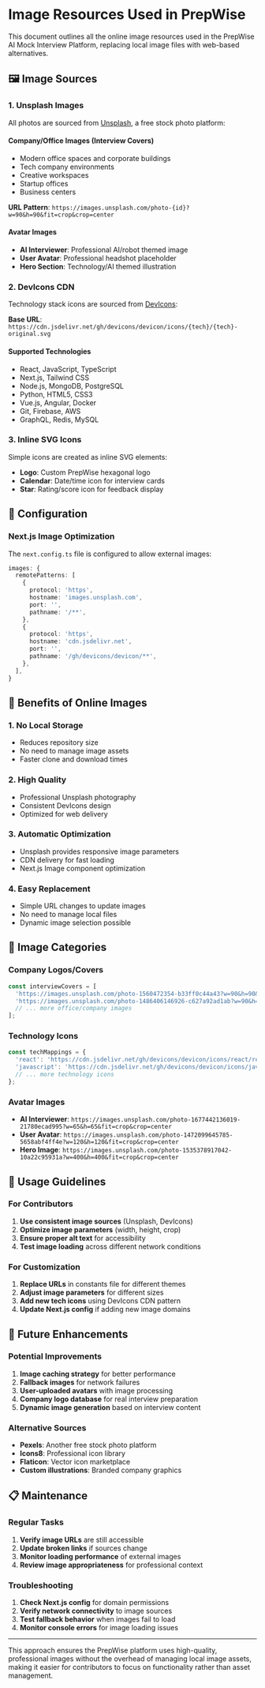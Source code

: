 # Image Resources Used in PrepWise

This document outlines all the online image resources used in the PrepWise AI Mock Interview Platform, replacing local image files with web-based alternatives.

## 🖼️ Image Sources

### 1. **Unsplash Images**
All photos are sourced from [Unsplash](https://unsplash.com/), a free stock photo platform:

#### Company/Office Images (Interview Covers)
- Modern office spaces and corporate buildings
- Tech company environments
- Creative workspaces
- Startup offices
- Business centers

**URL Pattern**: `https://images.unsplash.com/photo-{id}?w=90&h=90&fit=crop&crop=center`

#### Avatar Images
- **AI Interviewer**: Professional AI/robot themed image
- **User Avatar**: Professional headshot placeholder
- **Hero Section**: Technology/AI themed illustration

### 2. **DevIcons CDN**
Technology stack icons are sourced from [DevIcons](https://devicons.github.io/devicon/):

**Base URL**: `https://cdn.jsdelivr.net/gh/devicons/devicon/icons/{tech}/{tech}-original.svg`

#### Supported Technologies
- React, JavaScript, TypeScript
- Next.js, Tailwind CSS
- Node.js, MongoDB, PostgreSQL
- Python, HTML5, CSS3
- Vue.js, Angular, Docker
- Git, Firebase, AWS
- GraphQL, Redis, MySQL

### 3. **Inline SVG Icons**
Simple icons are created as inline SVG elements:

- **Logo**: Custom PrepWise hexagonal logo
- **Calendar**: Date/time icon for interview cards
- **Star**: Rating/score icon for feedback display

## 🔧 Configuration

### Next.js Image Optimization
The `next.config.ts` file is configured to allow external images:

```typescript
images: {
  remotePatterns: [
    {
      protocol: 'https',
      hostname: 'images.unsplash.com',
      port: '',
      pathname: '/**',
    },
    {
      protocol: 'https',
      hostname: 'cdn.jsdelivr.net',
      port: '',
      pathname: '/gh/devicons/devicon/**',
    },
  ],
}
```

## 🌟 Benefits of Online Images

### 1. **No Local Storage**
- Reduces repository size
- No need to manage image assets
- Faster clone and download times

### 2. **High Quality**
- Professional Unsplash photography
- Consistent DevIcons design
- Optimized for web delivery

### 3. **Automatic Optimization**
- Unsplash provides responsive image parameters
- CDN delivery for fast loading
- Next.js Image component optimization

### 4. **Easy Replacement**
- Simple URL changes to update images
- No need to manage local files
- Dynamic image selection possible

## 🎨 Image Categories

### Company Logos/Covers
```javascript
const interviewCovers = [
  'https://images.unsplash.com/photo-1560472354-b33ff0c44a43?w=90&h=90&fit=crop&crop=center', // Modern office
  'https://images.unsplash.com/photo-1486406146926-c627a92ad1ab?w=90&h=90&fit=crop&crop=center', // Tech company
  // ... more office/company images
];
```

### Technology Icons
```javascript
const techMappings = {
  'react': 'https://cdn.jsdelivr.net/gh/devicons/devicon/icons/react/react-original.svg',
  'javascript': 'https://cdn.jsdelivr.net/gh/devicons/devicon/icons/javascript/javascript-original.svg',
  // ... more technology icons
};
```

### Avatar Images
- **AI Interviewer**: `https://images.unsplash.com/photo-1677442136019-21780ecad995?w=65&h=65&fit=crop&crop=center`
- **User Avatar**: `https://images.unsplash.com/photo-1472099645785-5658abf4ff4e?w=120&h=120&fit=crop&crop=center`
- **Hero Image**: `https://images.unsplash.com/photo-1535378917042-10a22c95931a?w=400&h=400&fit=crop&crop=center`

## 📝 Usage Guidelines

### For Contributors
1. **Use consistent image sources** (Unsplash, DevIcons)
2. **Optimize image parameters** (width, height, crop)
3. **Ensure proper alt text** for accessibility
4. **Test image loading** across different network conditions

### For Customization
1. **Replace URLs** in constants file for different themes
2. **Adjust image parameters** for different sizes
3. **Add new tech icons** using DevIcons CDN pattern
4. **Update Next.js config** if adding new image domains

## 🔄 Future Enhancements

### Potential Improvements
1. **Image caching strategy** for better performance
2. **Fallback images** for network failures
3. **User-uploaded avatars** with image processing
4. **Company logo database** for real interview preparation
5. **Dynamic image generation** based on interview content

### Alternative Sources
- **Pexels**: Another free stock photo platform
- **Icons8**: Professional icon library
- **Flaticon**: Vector icon marketplace
- **Custom illustrations**: Branded company graphics

## 📋 Maintenance

### Regular Tasks
1. **Verify image URLs** are still accessible
2. **Update broken links** if sources change
3. **Monitor loading performance** of external images
4. **Review image appropriateness** for professional context

### Troubleshooting
1. **Check Next.js config** for domain permissions
2. **Verify network connectivity** to image sources
3. **Test fallback behavior** when images fail to load
4. **Monitor console errors** for image loading issues

---

This approach ensures the PrepWise platform uses high-quality, professional images without the overhead of managing local image assets, making it easier for contributors to focus on functionality rather than asset management.
